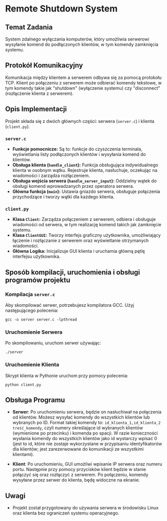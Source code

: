 # Remote Shutdown System

## Temat Zadania
System zdalnego wyłączania komputerów, który umożliwia serwerowi wysyłanie komend do podłączonych klientów, w tym komendy zamknięcia systemu.

## Protokół Komunikacyjny
Komunikacja między klientem a serwerem odbywa się za pomocą protokołu TCP. Klient po połączeniu z serwerem może odbierać komendy tekstowe, w tym komendy takie jak "shutdown" (wyłączenie systemu) czy "disconnect" (rozłączenie klienta z serwerem).

## Opis Implementacji
Projekt składa się z dwóch głównych części: serwera (`server.c`) i klienta (`client.py`).

### `server.c`
- **Funkcje pomocnicze:** Są to: funkcje do czyszczenia terminala, wyświetlania listy podłączonych klientów i wysyłania komend do klientów.
- **Obsługa klienta (`handle_client`):** Funkcja obsługująca indywidualnego klienta w osobnym wątku. Rejestruje klienta, nasłuchuje, oczekując na wiadomości i zarządza rozłączeniem.
- **Obsługa wejścia serwera (`handle_server_input`):** Oddzielny wątek do obsługi komend wprowadzanych przez operatora serwera.
- **Główna funkcja (`main`):** Ustawia gniazdo serwera, obsługuje połączenia przychodzące i tworzy wątki dla każdego klienta.

### `client.py`
- **Klasa `Client`:** Zarządza połączeniem z serwerem, odbiera i obsługuje wiadomości od serwera, w tym realizację komend takich jak zamknięcie systemu.
- **Klasa `ClientGUI`:** Tworzy interfejs graficzny użytkownika, umożliwiający łączenie i rozłączanie z serwerem oraz wyświetlanie otrzymanych wiadomości.
- **Główna Logika:** Inicjalizuje GUI klienta i uruchamia główną pętlę interfejsu użytkownika.

## Sposób kompilacji, uruchomienia i obsługi programów projektu

### Kompilacja `server.c`
Aby skompilować serwer, potrzebujesz kompilatora GCC. Użyj następującego polecenia:
```
gcc -o server server.c -lpthread
```

### Uruchomienie Serwera
Po skompilowaniu, uruchom serwer używając:
```
./server
```

### Uruchomienie Klienta
Skrypt klienta w Pythonie uruchom przy pomocy polecenia:
```
python client.py
```

## Obsługa Programu
- **Serwer**: Po uruchomieniu serwera, będzie on nasłuchiwał na połączenia od klientów. Możesz wysyłać komendy do wszystkich klientów lub wybranych po ID. Format takiej komendy to: `id_klienta_1,id_klienta_2 treść_komendy`, czyli numery określające id wybranych klientów (wymienione po przecinku) i komenda po spacji. W razie konieczności wysłania komendy do wszystkich klientów jako id wystarczy wpisać 0 (jest to id, które nie zostaje wykorzystane w przypisaniu identyfikatorów dla klientów; jest zarezerwowane do komunikacji ze wszystkimi klientami).

- **Klient**: Po uruchomieniu, GUI umożliwi wpisanie IP serwera oraz numeru portu. Następnie przy pomocy przycisków klient będzie w stanie połączyć się oraz rozłączyć z serwerem. Po połączeniu, komendy wysyłane przez serwer do klienta, będę widoczne na ekranie.

## Uwagi
- Projekt został przygotowany do używania serwera w środowisku Linux oraz klienta bez ograniczeń systemu operacyjnego.
